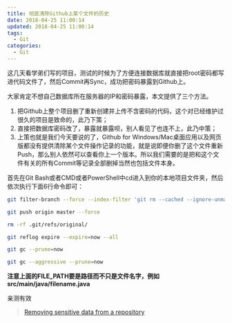 ```yaml
---
title: 彻底清除Github上某个文件的历史
date: 2018-04-25 11:00:14
updated: 2018-04-25 11:00:14
tags:
  - Git
categories: 
  - Git
---
```


这几天看学弟们写的项目，测试的时候为了方便连接数据库就直接把root密码都写进代码文件了，然后Commit再Sync，成功把密码暴露到Github上。

大家肯定不想自己数据库所在服务器的IP和密码暴露，本文提供了三个方法。

<!-- more -->

1. 把Github上整个项目删了重新创建并上传不含密码的代码，这个对已经维护过很久的项目是致命的，此乃下策； 
2. 直接把数据库密码改了，暴露就暴露呗，别人看见了也连不上，此乃中策； 
3. 上策也就是我们今天要说的了，Github for Windows/Mac桌面应用以及网页版都没有提供清除某个文件操作记录的功能，就是说即便你删了这个文件重新Push，那么别人依然可以查看你上一个版本。所以我们需要的是把和这个文件有关的所有Commit等记录全部删掉当然也包括文件本身。 

首先在Git Bash或者CMD或者PowerShell中cd进入到你的本地项目文件夹，然后依次执行下面6行命令即可：
```bash
git filter-branch --force --index-filter 'git rm --cached --ignore-unmatch FILE_PATH' --prune-empty --tag-name-filter cat -- --all

git push origin master --force

rm -rf .git/refs/original/

git reflog expire --expire=now --all

git gc --prune=now

git gc --aggressive --prune=now
```

**注意上面的FILE_PATH要是路径而不只是文件名字，例如src/main/java/filename.java**

亲测有效

> [Removing sensitive data from a repository](https://help.github.com/articles/removing-sensitive-data-from-a-repository/)